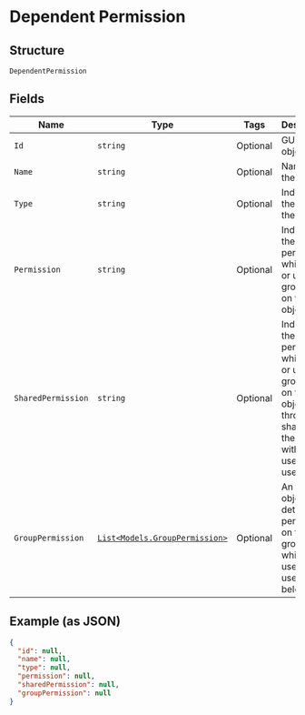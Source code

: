 
# Dependent Permission

## Structure

`DependentPermission`

## Fields

| Name | Type | Tags | Description |
|  --- | --- | --- | --- |
| `Id` | `string` | Optional | GUID of the object |
| `Name` | `string` | Optional | Name of the object |
| `Type` | `string` | Optional | Indicates the type of the object |
| `Permission` | `string` | Optional | Indicates the permission which user or user group has on the object |
| `SharedPermission` | `string` | Optional | Indicates the permission which user or user group has on the object through sharing of the object with this user or user group |
| `GroupPermission` | [`List<Models.GroupPermission>`](../../doc/models/group-permission.md) | Optional | An array of object with details of permission on the user groups to which the user or user group belongs |

## Example (as JSON)

```json
{
  "id": null,
  "name": null,
  "type": null,
  "permission": null,
  "sharedPermission": null,
  "groupPermission": null
}
```

